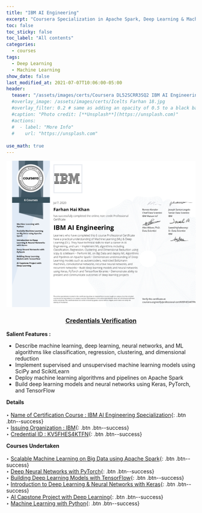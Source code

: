 ```yaml
---
title: "IBM AI Engineering"
excerpt: "Coursera Specialization in Apache Spark, Deep Learning & Machine Learning."
toc: false
toc_sticky: false
toc_label: "All contents"
categories:
  - courses
tags:
  - Deep Learning
  - Machine Learning
show_date: false
last_modified_at: 2021-07-07T10:06:00-05:00
header:
  teaser: "/assets/images/certs/Coursera DL52SCRR3SQ2 IBM AI Engineering Specialization.jpg"
  #overlay_image: /assets/images/certs/Icelts Farhan 18.jpg
  #overlay_filter: 0.2 # same as adding an opacity of 0.5 to a black background
  #caption: "Photo credit: [**Unsplash**](https://unsplash.com)"
  #actions:
  #  - label: "More Info"
  #    url: "https://unsplash.com"

use_math: true
---
```

<img src="/assets/images/certs/Coursera DL52SCRR3SQ2 IBM AI Engineering Specialization.jpg">
<h3 style="text-align:center">
    <a href="coursera.org/verify/professional-cert/KV5FHES4KTFN">Credentials Verification</a>
  </h3>

**Salient Features :**<br/>
- Describe machine learning, deep learning, neural networks, and ML algorithms like classification, regression, clustering, and dimensional reduction 
- Implement supervised and unsupervised machine learning models using SciPy and ScikitLearn 
- Deploy machine learning algorithms and pipelines on Apache Spark 
- Build deep learning models and neural networks using Keras, PyTorch, and TensorFlow
<!--use og_image-->


**Details**<br/><br/>
‣ [Name of Certification Course : IBM AI Engineering Specialization](){: .btn .btn--success}<br/>
‣ [Issuing Organization : IBM](){: .btn .btn--success}<br/>
‣ [Credential ID : KV5FHES4KTFN](){: .btn .btn--success}<br/>


**Courses Undertaken**<br/><br/>
‣ [Scalable Machine Learning on Big Data using Apache Spark](){: .btn .btn--success}<br/>
‣ [Deep Neural Networks with PyTorch](){: .btn .btn--success}<br/>
‣ [Building Deep Learning Models with TensorFlow](){: .btn .btn--success}<br/>
‣ [Introduction to Deep Learning & Neural Networks with Keras](){: .btn .btn--success}<br/>
‣ [AI Capstone Project with Deep Learning](){: .btn .btn--success}<br/>
‣ [Machine Learning with Python](){: .btn .btn--success}<br/>
